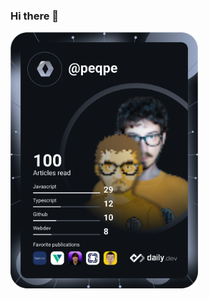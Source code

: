 ### Hi there 👋

<!--
**gcunsolo/gcunsolo** is a ✨ _special_ ✨ repository because its `README.md` (this file) appears on your GitHub profile.

Here are some ideas to get you started:

- 🔭 I’m currently working on ...
- 🌱 I’m currently learning ...
- 👯 I’m looking to collaborate on ...
- 🤔 I’m looking for help with ...
- 💬 Ask me about ...
- 📫 How to reach me: ...
- 😄 Pronouns: ...
- ⚡ Fun fact: ...
-->
<a href="https://app.daily.dev/peqpe"><img src="https://github.com/gcunsolo/gcunsolo/blob/main/devcard.svg" width="300" alt="Giuseppe Cunsolo's Dev Card"/></a>

<!--
<a href="https://app.daily.dev/peqpe"><img src="https://api.daily.dev/devcards/e1ac8d19ca034ca8823e6375194d0b4f.png?r=lzd" width="400" alt="Giuseppe “peqpe” Cunsolo's Dev Card"/></a>
-->
